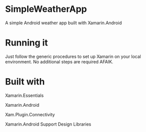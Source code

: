 # SimpleWeatherApp
A simple Android weather app built with Xamarin.Android

# Running it
Just follow the generic procedures to set up Xamarin on your local environment. No additional steps are required AFAIK.

# Built with

Xamarin.Essentials

Xamarin.Android

Xam.Plugin.Connectivity

Xamarin.Android Support Design Libraries
